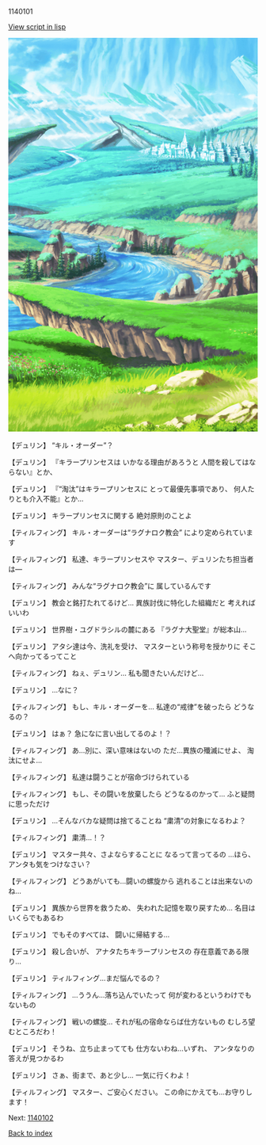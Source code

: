 1140101

[View script in lisp](../scripts/1140101.txt)

![plain.png](../images/backgrounds/plain.png)

【デュリン】
“キル・オーダー”？

【デュリン】
『キラープリンセスは
いかなる理由があろうと
人間を殺してはならない』とか、

【デュリン】
『“淘汰”はキラープリンセスに
とって最優先事項であり、
何人たりとも介入不能』とか…

【デュリン】
キラープリンセスに関する
絶対原則のことよ

【ティルフィング】
キル・オーダーは“ラグナロク教会”
により定められています

【ティルフィング】
私達、キラープリンセスや
マスター、デュリンたち担当者は―

【ティルフィング】
みんな“ラグナロク教会”に
属しているんです

【デュリン】
教会と銘打たれてるけど…
異族討伐に特化した組織だと
考えればいいわ

【デュリン】
世界樹・ユグドラシルの麓にある
『ラグナ大聖堂』が総本山…

【デュリン】
アタシ達は今、洗礼を受け、
マスターという称号を授かりに
そこへ向かってるってこと

【ティルフィング】
ねぇ、デュリン…
私も聞きたいんだけど…

【デュリン】
…なに？

【ティルフィング】
もし、キル・オーダーを…
私達の“戒律”を破ったら
どうなるの？

【デュリン】
はぁ？
急になに言い出してるのよ！？

【ティルフィング】
あ…別に、深い意味はないの
ただ…異族の殲滅にせよ、
淘汰にせよ…

【ティルフィング】
私達は闘うことが宿命づけられている

【ティルフィング】
もし、その闘いを放棄したら
どうなるのかって…
ふと疑問に思っただけ

【デュリン】
…そんなバカな疑問は捨てることね
“粛清”の対象になるわよ？

【ティルフィング】
粛清…！？

【デュリン】
マスター共々、さよならすることに
なるって言ってるの
…ほら、アンタも気をつけなさい？

【ティルフィング】
どうあがいても…闘いの螺旋から
逃れることは出来ないのね…

【デュリン】
異族から世界を救うため、
失われた記憶を取り戻すため…
名目はいくらでもあるわ

【デュリン】
でもそのすべては、
闘いに帰結する…

【デュリン】
殺し合いが、
アナタたちキラープリンセスの
存在意義である限り…

【デュリン】
ティルフィング…まだ悩んでるの？

【ティルフィング】
…ううん…落ち込んでいたって
何が変わるというわけでもないもの

【ティルフィング】
戦いの螺旋…
それが私の宿命ならば仕方ないもの
むしろ望むところだわ！

【デュリン】
そうね、立ち止まってても
仕方ないわね…いずれ、
アンタなりの答えが見つかるわ

【デュリン】
さぁ、街まで、あと少し…
一気に行くわよ！

【ティルフィング】
マスター、ご安心ください。
この命にかえても…お守りします！

Next: [1140102](1140102.md)

[Back to index](index.md)
